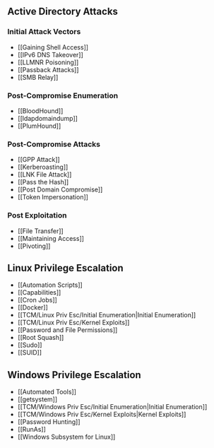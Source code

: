 
## Active Directory Attacks

### Initial Attack Vectors

- [[Gaining Shell Access]]
- [[IPv6 DNS Takeover]]
- [[LLMNR Poisoning]]
- [[Passback Attacks]]
- [[SMB Relay]]

### Post-Compromise Enumeration

- [[BloodHound]]
- [[ldapdomaindump]]
- [[PlumHound]]

### Post-Compromise Attacks

- [[GPP Attack]]
- [[Kerberoasting]]
- [[LNK File Attack]]
- [[Pass the Hash]]
- [[Post Domain Compromise]]
- [[Token Impersonation]]

### Post Exploitation

- [[File Transfer]]
- [[Maintaining Access]]
- [[Pivoting]]

## Linux Privilege Escalation

- [[Automation Scripts]]
- [[Capabilities]]
- [[Cron Jobs]]
- [[Docker]]
- [[TCM/Linux Priv Esc/Initial Enumeration|Initial Enumeration]]
- [[TCM/Linux Priv Esc/Kernel Exploits]]
- [[Password and File Permissions]]
- [[Root Squash]]
- [[Sudo]]
- [[SUID]]

## Windows Privilege Escalation

- [[Automated Tools]]
- [[getsystem]]
- [[TCM/Windows Priv Esc/Initial Enumeration|Initial Enumeration]]
- [[TCM/Windows Priv Esc/Kernel Exploits|Kernel Exploits]]
- [[Password Hunting]]
- [[RunAs]]
- [[Windows Subsystem for Linux]]

